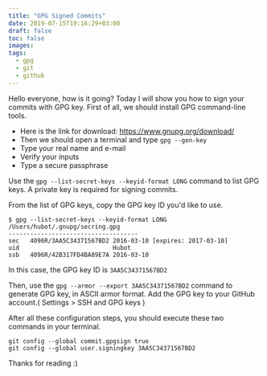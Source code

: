 ```yaml
---
title: "GPG Signed Commits"
date: 2019-07-15T19:16:29+03:00
draft: false
toc: false
images:
tags:
  - gpg
  - git
  - github
---
```


Hello everyone, how is it going? Today I will show you how to sign your commits with GPG key. First of all, we should install GPG command-line tools.

- Here is the link for download: https://www.gnupg.org/download/
- Then we should open a terminal and type `gpg --gen-key`
- Type your real name and e-mail
- Verify your inputs
- Type a secure passphrase

Use the `gpg --list-secret-keys --keyid-format LONG` command to list GPG keys. A private key is required for signing commits.

From the list of GPG keys, copy the GPG key ID you'd like to use.
```
$ gpg --list-secret-keys --keyid-format LONG
/Users/hubot/.gnupg/secring.gpg
------------------------------------
sec   4096R/3AA5C34371567BD2 2016-03-10 [expires: 2017-03-10]
uid                          Hubot 
ssb   4096R/42B317FD4BA89E7A 2016-03-10
```
In this case, the GPG key ID is `3AA5C34371567BD2`

Then, use the `gpg --armor --export 3AA5C34371567BD2` command to generate GPG key, in ASCII armor format.
Add the GPG key to your GitHub account.( Settings > SSH and GPG keys )

After all these configuration steps, you should execute these two commands in your terminal.

```
git config --global commit.gpgsign true
git config --global user.signingkey 3AA5C34371567BD2
```

Thanks for reading :)
